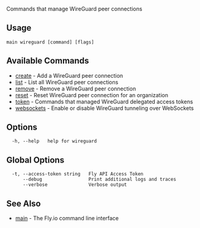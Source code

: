 Commands that manage WireGuard peer connections

## Usage
~~~
main wireguard [command] [flags]
~~~

## Available Commands
* [create](/docs/flyctl/main-wireguard-create/)	 - Add a WireGuard peer connection
* [list](/docs/flyctl/main-wireguard-list/)	 - List all WireGuard peer connections
* [remove](/docs/flyctl/main-wireguard-remove/)	 - Remove a WireGuard peer connection
* [reset](/docs/flyctl/main-wireguard-reset/)	 - Reset WireGuard peer connection for an organization
* [token](/docs/flyctl/main-wireguard-token/)	 - Commands that managed WireGuard delegated access tokens
* [websockets](/docs/flyctl/main-wireguard-websockets/)	 - Enable or disable WireGuard tunneling over WebSockets

## Options

~~~
  -h, --help   help for wireguard
~~~

## Global Options

~~~
  -t, --access-token string   Fly API Access Token
      --debug                 Print additional logs and traces
      --verbose               Verbose output
~~~

## See Also

* [main](/docs/flyctl/main/)	 - The Fly.io command line interface

